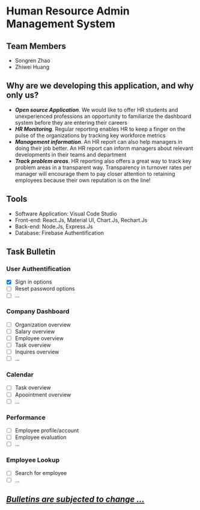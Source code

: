 # Human Resource Admin Management System
 
## Team Members
 - Songren Zhao
 - Zhiwei Huang
 
## Why are we developing this application, and why only us?
 - <i><b>Open source Application</b></i>. We would like to offer HR students and unexperienced professions an opportunity to familiarize the dashboard system before they are entering their careers
 - <i><b>HR Monitoring</b></i>. Regular reporting enables HR to keep a finger on the pulse of the organizations by tracking key workforce metrics
 - <i><b>Management information</b></i>. An HR report can also help managers in doing their job better. An HR report can inform managers about relevant developments in their teams and department
 - <i><b>Track problem areas</b></i>. HR reporting also offers a great way to track key problem areas in a transparent way. Transparency in turnover rates per manager will encourage them to pay closer attention to retaining employees because their own reputation is on the line! 
 
## Tools
 - Software Application: Visual Code Studio
 - Front-end: React.Js, Material UI, Chart.Js, Rechart.Js
 - Back-end: Node.Js, Express.Js
 - Database: Firebase Authentification

## Task Bulletin
### User Authentification  
 - [x] Sign in options
 - [ ] Reset password options
 - [ ] ...
### Company Dashboard
 - [ ] Organization overview
 - [ ] Salary overview
 - [ ] Employee overview
 - [ ] Task overview
 - [ ] Inquires overview
 - [ ] ...
### Calendar 
 - [ ] Task overview
 - [ ] Apoointment overview
 - [ ] ...
### Performance
 - [ ] Employee profile/account
 - [ ] Employee evaluation 
 - [ ] ...
### Employee Lookup
 - [ ] Search for employee
 - [ ] ...

## <ins><b><i>Bulletins are subjected to change ... </i></b></ins>
